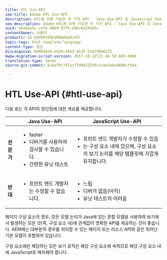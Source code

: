 ```yaml
---
title: HTL Use-API
seo-title: Adobe HTL Use-API
description: HTL에 이용 가능한 두 가지 API - Java Use-API 및 Javascript Use-API
seo-description: Adobe HTL에 이용 가능한 두 가지 API - Java Use-API 및 Javascript Use-API
uuid: ab44aa5c-ce7e-40b9-97fb-e86c6a28405c
contentOwner: 사용자
products: SG_EXPERIENCEMANAGER/HTL
topic-tags: html-template-language
content-type: 참조
discoiquuid: 89004426-eb59-4b63-913f-51bf9866273
mwpw-migration-script-version: 2017-10-12T21 46 58.665-0400
translation-type: tm+mt
source-git-commit: 5cbaf9c747acf748d12559c2c8e3aba4600cf9a4

---
```



# HTL Use-API {#htl-use-api}

다음 표는 각 API의 장단점에 대한 개요를 제공합니다.

|  | **Java Use-API** | **JavaScript Use-API** |
|--- |--- |--- |
| **전문가** | <ul><li>faster</li><li>디버거를 사용하여 검사할 수 있습니다.</li><li>간편한 유닛 테스트</li></ul> | <ul><li>프런트 엔드 개발자가 수정할 수 있음</li><li>는 구성 요소 내에 있으며, 구성 요소의 보기 논리를 해당 템플릿에 가깝게 유지합니다.</li></ul> |
| **반대** | <ul><li>프런트 엔드 개발자는 수정할 수 없습니다.</li></ul> | <ul><li>느림</li><li>디버거 없음(아직)</li><li>유닛 테스트의 어려움</li></ul> |


페이지 구성 요소의 경우, 모든 모델 논리가 Java에 있는 혼합 모델을 사용하여 보기에서 발생하는 모든 것(즉, 구성 요소 내)에 관계없이 명확한 API를 제공하는 것이 좋습니다. AEM에는 대부분의 경우를 처리할 수 있는 페이지 또는 리소스 API와 같은 뛰어난 기본 모델이 포함되어 있습니다.

구성 요소에만 해당하는 모든 보기 로직은 해당 구성 요소에 속하므로 해당 구성 요소 내에 JavaScript로 배치해야 합니다.
